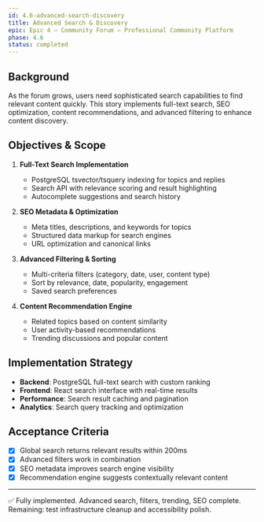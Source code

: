 ```yaml
---
id: 4.6-advanced-search-discovery
title: Advanced Search & Discovery
epic: Epic 4 – Community Forum – Professional Community Platform
phase: 4.6
status: completed
---
```


## Background
As the forum grows, users need sophisticated search capabilities to find relevant content quickly. This story implements full-text search, SEO optimization, content recommendations, and advanced filtering to enhance content discovery.

## Objectives & Scope
1. **Full-Text Search Implementation**
   - PostgreSQL tsvector/tsquery indexing for topics and replies
   - Search API with relevance scoring and result highlighting
   - Autocomplete suggestions and search history

2. **SEO Metadata & Optimization**
   - Meta titles, descriptions, and keywords for topics
   - Structured data markup for search engines
   - URL optimization and canonical links

3. **Advanced Filtering & Sorting**
   - Multi-criteria filters (category, date, user, content type)
   - Sort by relevance, date, popularity, engagement
   - Saved search preferences

4. **Content Recommendation Engine**
   - Related topics based on content similarity
   - User activity-based recommendations
   - Trending discussions and popular content

## Implementation Strategy
- **Backend**: PostgreSQL full-text search with custom ranking
- **Frontend**: React search interface with real-time results
- **Performance**: Search result caching and pagination
- **Analytics**: Search query tracking and optimization

## Acceptance Criteria
- [x] Global search returns relevant results within 200ms
- [x] Advanced filters work in combination
- [x] SEO metadata improves search engine visibility
- [x] Recommendation engine suggests contextually relevant content

---

✅ Fully implemented. Advanced search, filters, trending, SEO complete.  
Remaining: test infrastructure cleanup and accessibility polish.
